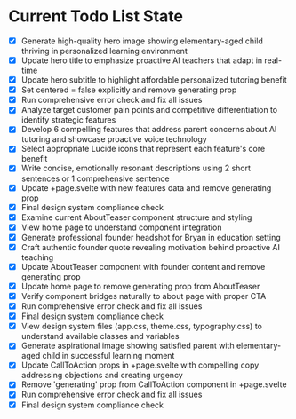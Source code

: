 <!-- DO NOT EDIT - Managed by todo_list tool -->
<!-- Updated: 2025-10-22T00:40:22.131Z -->

# Current Todo List State

- [x] Generate high-quality hero image showing elementary-aged child thriving in personalized learning environment
- [x] Update hero title to emphasize proactive AI teachers that adapt in real-time
- [x] Update hero subtitle to highlight affordable personalized tutoring benefit
- [x] Set centered = false explicitly and remove generating prop
- [x] Run comprehensive error check and fix all issues
- [x] Analyze target customer pain points and competitive differentiation to identify strategic features
- [x] Develop 6 compelling features that address parent concerns about AI tutoring and showcase proactive voice technology
- [x] Select appropriate Lucide icons that represent each feature's core benefit
- [x] Write concise, emotionally resonant descriptions using 2 short sentences or 1 comprehensive sentence
- [x] Update +page.svelte with new features data and remove generating prop
- [x] Final design system compliance check
- [x] Examine current AboutTeaser component structure and styling
- [x] View home page to understand component integration
- [x] Generate professional founder headshot for Bryan in education setting
- [x] Craft authentic founder quote revealing motivation behind proactive AI teaching
- [x] Update AboutTeaser component with founder content and remove generating prop
- [x] Update home page to remove generating prop from AboutTeaser
- [x] Verify component bridges naturally to about page with proper CTA
- [x] Run comprehensive error check and fix all issues
- [x] Final design system compliance check
- [x] View design system files (app.css, theme.css, typography.css) to understand available classes and variables
- [x] Generate aspirational image showing satisfied parent with elementary-aged child in successful learning moment
- [x] Update CallToAction props in +page.svelte with compelling copy addressing objections and creating urgency
- [x] Remove 'generating' prop from CallToAction component in +page.svelte
- [x] Run comprehensive error check and fix all issues
- [x] Final design system compliance check
